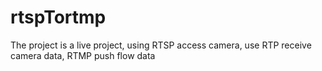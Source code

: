 # rtspTortmp
The project is a live project, using RTSP access camera, use RTP receive camera data, RTMP push flow data
